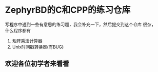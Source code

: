 # ZephyrBD的C和CPP的练习仓库
写程序中遇到一些有意思的练习题，我会补充一下，然后提交到这个仓库
很杂，什么程序都有
1. 矩阵乘法计算器
2. Unix时间戳转换器(有BUG)
## 欢迎各位初学者来看看

